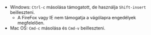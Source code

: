 * Windows: `Ctrl-c` másolása támogatott, de használja `Shift-insert` beilleszteni.
  * A FireFox vagy IE nem támogatja a vágólapra engedélyek megfelelően.
* Mac OS: `Cmd-c` másolása és `Cmd-v` beilleszteni.